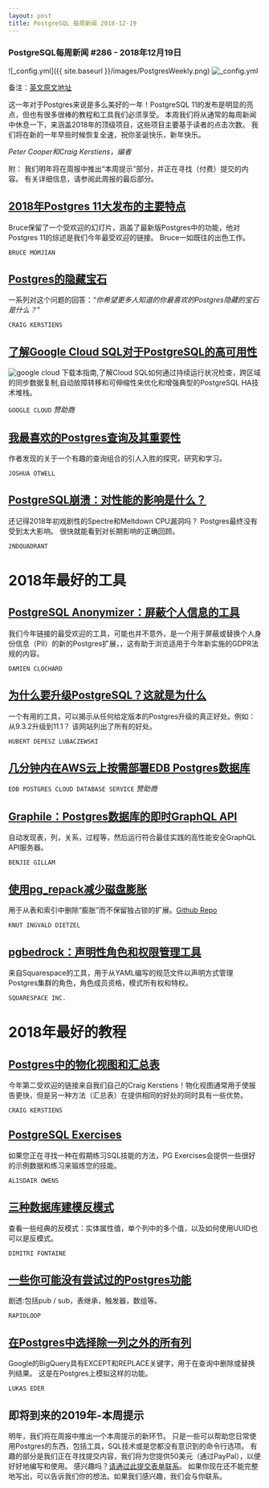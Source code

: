 ```yaml
---
layout: post
title: PostgreSQL 每周新闻 2018-12-19
---
```


### PostgreSQL每周新闻 #286 - 2018年12月19日
![_config.yml]({{ site.baseurl }}/images/PostgresWeekly.png)
![_config.yml](https://res.cloudinary.com/cpress/image/upload/w_1280,e_sharpen:60/duggn4rj89kddgveevkq.jpg)

备注：[英文原文地址](https://postgresweekly.com/issues/286)

这一年对于Postgres来说是多么美好的一年！PostgreSQL 11的发布是明显的亮点，但也有很多很棒的教程和工具我们必须享受。
本周我们将从通常的每周新闻中休息一下，来涵盖2018年的顶级项目，这些项目主要基于读者的点击次数。 我们将在新的一年早些时候恢复全速，祝你圣诞快乐，新年快乐。

_Peter Cooper和Craig Kerstiens，编者_

附： 我们明年将在周报中推出“本周提示”部分，并正在寻找（付费）提交的内容。 有关详细信息，请参阅此周报的最后部分。

## [2018年Postgres 11大发布的主要特点](http://momjian.us/main/writings/pgsql/features.pdf)

Bruce保留了一个受欢迎的幻灯片，涵盖了最新版Postgres中的功能，他对Postgres 11的综述是我们今年最受欢迎的链接。 Bruce一如既往的出色工作。

`BRUCE MOMJIAN`

## [Postgres的隐藏宝石](http://www.craigkerstiens.com/2018/01/31/postgres-hidden-gems/)
一系列对这个问题的回答：_“你希望更多人知道的你最喜欢的Postgres隐藏的宝石是什么？”_

`CRAIG KERSTIENS`

## [了解Google Cloud SQL对于PostgreSQL的高可用性](https://cloudplatformonline.com/2018-Cloud-SQL-for-PostgreSQL.html?utm_source=cooper&utm_medium=email&utm_campaign=FY18-Q4-americas-other-email-wd-postgresql&utm_content=promo)

![google cloud](https://copm.s3.amazonaws.com/c0ca6919.jpg)
下载本指南,了解Cloud SQL如何通过持续运行状况检查，跨区域的同步数据复制,自动故障转移和可伸缩性来优化和增强典型的PostgreSQL HA技术堆栈。

`GOOGLE CLOUD` *赞助商*

## [我最喜欢的Postgres查询及其重要性](https://severalnines.com/blog/my-favorite-postgresql-queries-and-why-they-matter)
作者发现的关于一个有趣的查询组合的引人入胜的探究，研究和学习。

`JOSHUA OTWELL`

## [PostgreSQL崩溃：对性能的影响是什么？](https://blog.2ndquadrant.com/postgresql-meltdown/)
还记得2018年初戏剧性的Spectre和Meltdown CPU漏洞吗？ Postgres最终没有受到太大影响。 很快就能看到对长期影响的正确回顾。

`2NDQUADRANT`

# 2018年最好的工具

## [PostgreSQL Anonymizer：屏蔽个人信息的工具](http://blog.taadeem.net///english/2018/10/29/Introducing-PostgreSQL-Anonymizer)
我们今年链接的最受欢迎的工具，可能也并不意外，是一个用于屏蔽或替换个人身份信息（PII）的新的Postgres扩展，，这有助于浏览适用于今年新实施的GDPR法规的内容。

`DAMIEN CLOCHARD`

## [为什么要升级PostgreSQL？这就是为什么](https://why-upgrade.depesz.com/show?from=11&to=11.1)
一个有用的工具，可以揭示从任何给定版本的Postgres升级的真正好处。例如：从9.3.2升级到11.1？ 该网站列出了所有的好处。

`HUBERT DEPESZ LUBACZEWSKI`

## [几分钟内在AWS云上按需部署EDB Postgres数据库](https://www.enterprisedb.com/edb-postgres-cds)

`EDB POSTGRES CLOUD DATABASE SERVICE` *赞助商*

## [Graphile：Postgres数据库的即时GraphQL API](https://www.graphile.org/postgraphile/)
自动发现表，列，关系，过程等，然后运行符合最佳实践的高性能安全GraphQL API服务器。

`BENJIE GILLAM`

## [使用pg_repack减少磁盘膨胀](https://reorg.github.io/pg_repack/)
用于从表和索引中删除“膨胀”而不保留独占锁的扩展。[Github Repo](https://github.com/reorg/pg_repack)

`KNUT INGVALD DIETZEL`

## [pgbedrock：声明性角色和权限管理工具](https://github.com/Squarespace/pgbedrock)
来自Squarespace的工具，用于从YAML编写的规范文件以声明方式管理Postgres集群的角色，角色成员资格，模式所有权和特权。

`SQUARESPACE INC.`

# 2018年最好的教程

## [Postgres中的物化视图和汇总表](https://www.citusdata.com/blog/2018/10/31/materialized-views-vs-rollup-tables/)
今年第二受欢迎的链接来自我们自己的Craig Kerstiens！物化视图通常用于使报告更快，但是另一种方法（汇总表）在提供相同的好处的同时具有一些优势。

`CRAIG KERSTIENS`

## [PostgreSQL Exercises](https://pgexercises.com/)
如果您正在寻找一种在假期练习SQL技能的方法，PG Exercises会提供一些很好的示例数据和练习来锻炼您的技能。

`ALISDAIR OWENS`

## [三种数据库建模反模式](https://tapoueh.org/blog/2018/03/database-modelization-anti-patterns/)
查看一些经典的反模式：实体属性值，单个列中的多个值，以及如何使用UUID也可以是反模式。

`DIMITRI FONTAINE`

## [一些你可能没有尝试过的Postgres功能](https://pgdash.io/blog/postgres-features.html?h)
剧透:包括pub / sub，表继承，触发器，数组等。

`RAPIDLOOP`

## [在Postgres中选择除一列之外的所有列](https://blog.jooq.org/2018/05/14/selecting-all-columns-except-one-in-postgresql/)
Google的BigQuery具有EXCEPT和REPLACE关键字，用于在查询中删除或替换列结果。 这是在Postgres上模拟这样的功能。

`LUKAS EDER`

## 即将到来的2019年-本周提示
明年，我们将在周报中推出一个本周提示的新环节。 只是一些可以帮助您日常使用Postgres的东西，包括工具，SQL技术或是您都没有意识到的命令行选项。
有趣的部分是我们正在寻找提交内容，我们将为您提供50美元（通过PayPal），以便好好地编写和使用。
感兴趣吗？[请通过此提交表单联系](https://cooperpress.typeform.com/to/bTSq7v)。 如果你现在还不能完整地写出，可以告诉我们你的想法。如果我们感兴趣，我们会与你联系。

